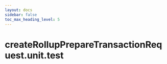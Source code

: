 ```yaml
---
layout: docs
sidebar: false
toc_max_heading_level: 5
---
```


# createRollupPrepareTransactionRequest.unit.test
